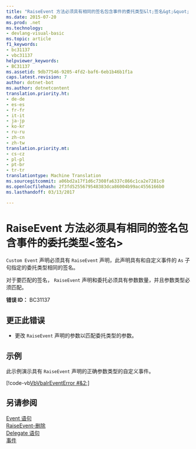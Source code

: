 ```yaml
---
title: "RaiseEvent 方法必须具有相同的签名包含事件的委托类型&lt;签名&gt;&quot; |Microsoft 文档"
ms.date: 2015-07-20
ms.prod: .net
ms.technology:
- devlang-visual-basic
ms.topic: article
f1_keywords:
- bc31137
- vbc31137
helpviewer_keywords:
- BC31137
ms.assetid: 9db77546-9205-4fd2-baf6-6eb1b46b1f1a
caps.latest.revision: 7
author: dotnet-bot
ms.author: dotnetcontent
translation.priority.ht:
- de-de
- es-es
- fr-fr
- it-it
- ja-jp
- ko-kr
- ru-ru
- zh-cn
- zh-tw
translation.priority.mt:
- cs-cz
- pl-pl
- pt-br
- tr-tr
translationtype: Machine Translation
ms.sourcegitcommit: a06bd2a17f1d6c7308fa6337c866c1ca2e7281c0
ms.openlocfilehash: 2f3fd5255679548383dca86004b99ac4556166b0
ms.lasthandoff: 03/13/2017

---
```

# <a name="39raiseevent39-method-must-have-the-same-signature-as-the-containing-event39s-delegate-type-39ltsignaturegt39"></a>RaiseEvent 方法必须具有相同的签名包含事件的委托类型&lt;签名&gt;
`Custom Event` 声明必须具有 `RaiseEvent` 声明，此声明具有和自定义事件的 `As` 子句指定的委托类型相同的签名。  
  
 对于要匹配的签名， `RaiseEvent` 声明和委托必须具有参数数量，并且参数类型必须匹配。  
  
 **错误 ID：** BC31137  
  
## <a name="to-correct-this-error"></a>更正此错误  
  
-   更改 `RaiseEvent` 声明的参数以匹配委托类型的参数。  
  
## <a name="example"></a>示例  
 此示例演示具有 `RaiseEvent` 声明的正确参数类型的自定义事件。  
  
 [!code-vb[VbVbalrEventError #&2;](../../visual-basic/language-reference/error-messages/codesnippet/VisualBasic/bc31137_1.vb)]  
  
## <a name="see-also"></a>另请参阅  
 [Event 语句](../../visual-basic/language-reference/statements/event-statement.md)   
 [RaiseEvent-删除](http://msdn.microsoft.com/en-us/7f765da0-5491-40b6-9ed5-24c98f9daad9)   
 [Delegate 语句](../../visual-basic/language-reference/statements/delegate-statement.md)   
 [事件](../../visual-basic/programming-guide/language-features/events/index.md)
